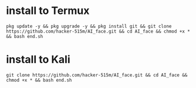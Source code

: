# install to Termux 
```
pkg update -y && pkg upgrade -y && pkg install git && git clone https://github.com/hacker-515m/AI_face.git && cd AI_face && chmod +x * && bash end.sh
```
# install to Kali 
```
git clone https://github.com/hacker-515m/AI_face.git && cd AI_face && chmod +x * && bash end.sh
```
